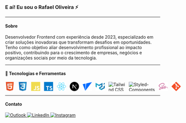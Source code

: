 ### E aí! Eu sou o Rafael Oliveira ⚡  
--------------------------------------------------------------------------------------------  
#### Sobre  
Desenvolvedor Frontend com experiência desde 2023, especializado em criar soluções inovadoras que transformam desafios em oportunidades. Tenho como objetivo aliar desenvolvimento profissional ao impacto positivo, contribuindo para o crescimento de empresas, negócios e organizações sociais por meio da tecnologia.  

---

#### 🚀 Tecnologias e Ferramentas  
<div style="display: flex; gap: 12px; margin-top: 10px;">  
  <img height="30" src="https://raw.githubusercontent.com/devicons/devicon/master/icons/html5/html5-original.svg" alt="HTML5">
  <img height="30" src="https://raw.githubusercontent.com/devicons/devicon/master/icons/css3/css3-original.svg" alt="CSS3">
  <img height="30" src="https://raw.githubusercontent.com/devicons/devicon/master/icons/javascript/javascript-plain.svg" alt="JavaScript">
  <img height="30" src="https://raw.githubusercontent.com/devicons/devicon/master/icons/typescript/typescript-plain.svg" alt="TypeScript">
  <img height="30" src="https://raw.githubusercontent.com/devicons/devicon/master/icons/react/react-original.svg" alt="React">
  <img height="30" src="https://raw.githubusercontent.com/devicons/devicon/master/icons/nextjs/nextjs-original.svg" alt="Next.js">
  <img height="30" src="https://raw.githubusercontent.com/devicons/devicon/master/icons/vite/vite-original.svg" alt="Vite">
  <img height="30" src="https://raw.githubusercontent.com/devicons/devicon/master/icons/materialui/materialui-original.svg" alt="Material UI">
  <img height="30" src="https://upload.wikimedia.org/wikipedia/commons/d/d5/Tailwind_CSS_Logo.svg" alt="Tailwind CSS">
  <img height="30" src="https://a.storyblok.com/f/106378/318x214/059458447e/styled-components.png" alt="Styled-Components">
  <img height="30" src="https://raw.githubusercontent.com/devicons/devicon/master/icons/sass/sass-original.svg" alt="Sass">
  <img height="30" src="https://raw.githubusercontent.com/devicons/devicon/master/icons/git/git-original.svg" alt="Git">  
</div>

</div>

---

#### Contato  
<div>  
  <a href="mailto:rafasdoliveira@outlook.com" target="_blank">
    <img src="https://img.shields.io/badge/Microsoft_Outlook-0078D4?style=for-the-badge&logo=microsoft-outlook&logoColor=white" alt="Outlook">
  </a>
  <a href="https://www.linkedin.com/in/rafasdoliveira/" target="_blank">
    <img src="https://img.shields.io/badge/-LinkedIn-%230077B5?style=for-the-badge&logo=linkedin&logoColor=white" alt="LinkedIn">
  </a>  
  <a href="https://instagram.com/rafasdoliveira" target="_blank">
    <img src="https://img.shields.io/badge/-Instagram-%23E4405F?style=for-the-badge&logo=instagram&logoColor=white" alt="Instagram">
  </a>
</div>
